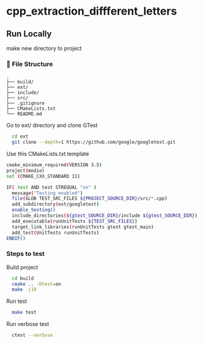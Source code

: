 # cpp_extraction_diffferent_letters

## Run Locally  
make new directory to project

###  :file_folder: File Structure
```
.
├── build/
├── ext/
├── include/
├── src/
├── .gitignore
├── CMakeLists.txt
└── README.md
```

Go to ext/ directory and clone GTest
~~~bash
  cd ext
  git clone --depth=1 https://github.com/google/googletest.git
~~~

Use this CMakeLists.txt template

~~~bash  
cmake_minimum_required(VERSION 3.5)
project(modio)
set (CMAKE_CXX_STANDARD 11)

IF( test AND test STREQUAL "on" )
  message("Testing enabled")
  file(GLOB TEST_SRC_FILES ${PROJECT_SOURCE_DIR}/src/*.cpp)
  add_subdirectory(ext/googletest)
  enable_testing()
  include_directories(${gtest_SOURCE_DIR}/include ${gtest_SOURCE_DIR})
  add_executable(runUnitTests ${TEST_SRC_FILES})
  target_link_libraries(runUnitTests gtest gtest_main)
  add_test(UnitTests runUnitTests)
ENDIF()
~~~

### Steps to test
Build project
~~~bash  
  cd build
  cmake .. -Dtest=on
  make -j18
~~~

Run test
~~~bash  
  make test
~~~

Run verbose test
~~~bash  
  ctest --verbose
~~~
